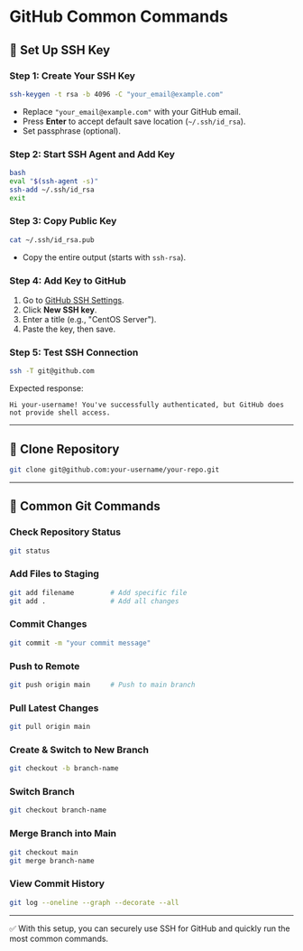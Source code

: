 # GitHub Common Commands

## 🔑 Set Up SSH Key

### Step 1: Create Your SSH Key
```bash
ssh-keygen -t rsa -b 4096 -C "your_email@example.com"
```
- Replace `"your_email@example.com"` with your GitHub email.  
- Press **Enter** to accept default save location (`~/.ssh/id_rsa`).  
- Set passphrase (optional).  

### Step 2: Start SSH Agent and Add Key
```bash
bash
eval "$(ssh-agent -s)"
ssh-add ~/.ssh/id_rsa
exit
```

### Step 3: Copy Public Key
```bash
cat ~/.ssh/id_rsa.pub
```
- Copy the entire output (starts with `ssh-rsa`).  

### Step 4: Add Key to GitHub
1. Go to [GitHub SSH Settings](https://github.com/settings/keys).  
2. Click **New SSH key**.  
3. Enter a title (e.g., "CentOS Server").  
4. Paste the key, then save.  

### Step 5: Test SSH Connection
```bash
ssh -T git@github.com
```
Expected response:
```
Hi your-username! You've successfully authenticated, but GitHub does not provide shell access.
```

---

## 📂 Clone Repository
```bash
git clone git@github.com:your-username/your-repo.git
```

---

## 📌 Common Git Commands

### Check Repository Status
```bash
git status
```

### Add Files to Staging
```bash
git add filename         # Add specific file
git add .                # Add all changes
```

### Commit Changes
```bash
git commit -m "your commit message"
```

### Push to Remote
```bash
git push origin main     # Push to main branch
```

### Pull Latest Changes
```bash
git pull origin main
```

### Create & Switch to New Branch
```bash
git checkout -b branch-name
```

### Switch Branch
```bash
git checkout branch-name
```

### Merge Branch into Main
```bash
git checkout main
git merge branch-name
```

### View Commit History
```bash
git log --oneline --graph --decorate --all
```

---

✅ With this setup, you can securely use SSH for GitHub and quickly run the most common commands.
